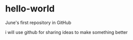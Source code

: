 # hello-world
June's first repository in GitHub

i will use github for sharing ideas to make something better
